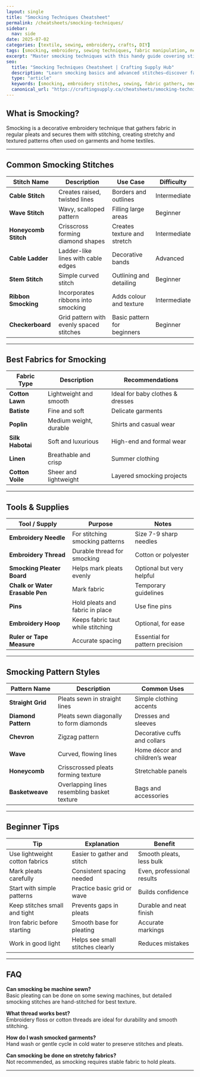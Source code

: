 ```yaml
---
layout: single
title: "Smocking Techniques Cheatsheet"
permalink: /cheatsheets/smocking-techniques/
sidebar:
  nav: side
date: 2025-07-02
categories: [textile, sewing, embroidery, crafts, DIY]
tags: [smocking, embroidery, sewing techniques, fabric manipulation, needlework, cheatsheet]
excerpt: "Master smocking techniques with this handy guide covering stitch types, fabrics, patterns, tools, and tips for beginners."
seo:
  title: "Smocking Techniques Cheatsheet | Crafting Supply Hub"
  description: "Learn smocking basics and advanced stitches—discover fabric choices, tools, common patterns, and helpful tips for beautiful fabric manipulation."
  type: "article"
  keywords: [smocking, embroidery stitches, sewing, fabric gathers, needlework, DIY sewing]
  canonical_url: "https://craftingsupply.ca/cheatsheets/smocking-techniques/"
---
```


## What is Smocking?

Smocking is a decorative embroidery technique that gathers fabric in regular pleats and secures them with stitching, creating stretchy and textured patterns often used on garments and home textiles.

---

## Common Smocking Stitches

| Stitch Name       | Description                         | Use Case                            | Difficulty  |
|-------------------|-----------------------------------|-----------------------------------|-------------|
| **Cable Stitch**  | Creates raised, twisted lines      | Borders and outlines               | Intermediate|
| **Wave Stitch**   | Wavy, scalloped pattern            | Filling large areas                | Beginner    |
| **Honeycomb Stitch** | Crisscross forming diamond shapes| Creates texture and stretch       | Intermediate|
| **Cable Ladder**  | Ladder-like lines with cable edges | Decorative bands                   | Advanced    |
| **Stem Stitch**   | Simple curved stitch               | Outlining and detailing            | Beginner    |
| **Ribbon Smocking** | Incorporates ribbons into smocking| Adds colour and texture             | Intermediate|
| **Checkerboard**  | Grid pattern with evenly spaced stitches| Basic pattern for beginners    | Beginner    |

---

## Best Fabrics for Smocking

| Fabric Type       | Description                         | Recommendations                   |
|-------------------|-----------------------------------|---------------------------------|
| **Cotton Lawn**   | Lightweight and smooth             | Ideal for baby clothes & dresses|
| **Batiste**       | Fine and soft                     | Delicate garments               |
| **Poplin**        | Medium weight, durable             | Shirts and casual wear          |
| **Silk Habotai**  | Soft and luxurious                 | High-end and formal wear        |
| **Linen**         | Breathable and crisp               | Summer clothing                |
| **Cotton Voile**  | Sheer and lightweight              | Layered smocking projects       |

---

## Tools & Supplies

| Tool / Supply      | Purpose                            | Notes                           |
|--------------------|----------------------------------|--------------------------------|
| **Embroidery Needle** | For stitching smocking patterns | Size 7-9 sharp needles          |
| **Embroidery Thread** | Durable thread for smocking     | Cotton or polyester             |
| **Smocking Pleater Board** | Helps mark pleats evenly      | Optional but very helpful       |
| **Chalk or Water Erasable Pen** | Mark fabric             | Temporary guidelines            |
| **Pins**            | Hold pleats and fabric in place  | Use fine pins                   |
| **Embroidery Hoop** | Keeps fabric taut while stitching| Optional, for ease             |
| **Ruler or Tape Measure** | Accurate spacing             | Essential for pattern precision |

---

## Smocking Pattern Styles

| Pattern Name       | Description                        | Common Uses                      |
|--------------------|----------------------------------|---------------------------------|
| **Straight Grid**  | Pleats sewn in straight lines     | Simple clothing accents          |
| **Diamond Pattern**| Pleats sewn diagonally to form diamonds| Dresses and sleeves         |
| **Chevron**        | Zigzag pattern                   | Decorative cuffs and collars     |
| **Wave**           | Curved, flowing lines             | Home décor and children’s wear   |
| **Honeycomb**      | Crisscrossed pleats forming texture| Stretchable panels              |
| **Basketweave**    | Overlapping lines resembling basket texture| Bags and accessories     |

---

## Beginner Tips

| Tip                          | Explanation                      | Benefit                         |
|------------------------------|---------------------------------|--------------------------------|
| Use lightweight cotton fabrics | Easier to gather and stitch    | Smooth pleats, less bulk        |
| Mark pleats carefully          | Consistent spacing needed       | Even, professional results      |
| Start with simple patterns     | Practice basic grid or wave     | Builds confidence               |
| Keep stitches small and tight | Prevents gaps in pleats         | Durable and neat finish         |
| Iron fabric before starting    | Smooth base for pleating        | Accurate markings               |
| Work in good light             | Helps see small stitches clearly| Reduces mistakes               |

---

## FAQ

**Can smocking be machine sewn?**  
Basic pleating can be done on some sewing machines, but detailed smocking stitches are hand-stitched for best texture.

**What thread works best?**  
Embroidery floss or cotton threads are ideal for durability and smooth stitching.

**How do I wash smocked garments?**  
Hand wash or gentle cycle in cold water to preserve stitches and pleats.

**Can smocking be done on stretchy fabrics?**  
Not recommended, as smocking requires stable fabric to hold pleats.

---
